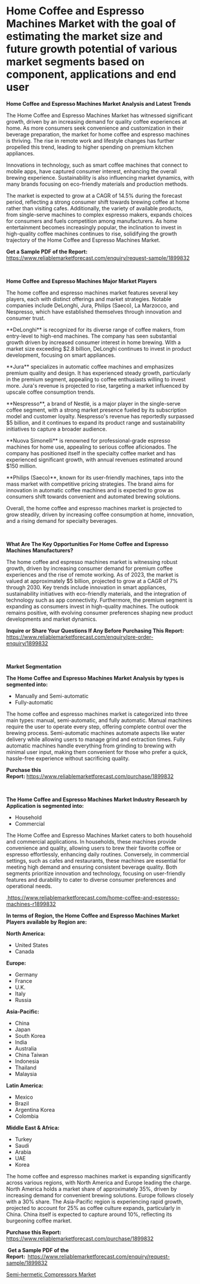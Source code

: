 <p><h1>Home Coffee and Espresso Machines Market with the goal of estimating the market size and future growth potential of various market segments based on component, applications and end user</h1></p><p><strong>Home Coffee and Espresso Machines Market Analysis and Latest Trends</strong></p>
<p><p>The Home Coffee and Espresso Machines Market has witnessed significant growth, driven by an increasing demand for quality coffee experiences at home. As more consumers seek convenience and customization in their beverage preparation, the market for home coffee and espresso machines is thriving. The rise in remote work and lifestyle changes has further propelled this trend, leading to higher spending on premium kitchen appliances. </p><p>Innovations in technology, such as smart coffee machines that connect to mobile apps, have captured consumer interest, enhancing the overall brewing experience. Sustainability is also influencing market dynamics, with many brands focusing on eco-friendly materials and production methods.</p><p>The market is expected to grow at a CAGR of 14.5% during the forecast period, reflecting a strong consumer shift towards brewing coffee at home rather than visiting cafes. Additionally, the variety of available products, from single-serve machines to complex espresso makers, expands choices for consumers and fuels competition among manufacturers. As home entertainment becomes increasingly popular, the inclination to invest in high-quality coffee machines continues to rise, solidifying the growth trajectory of the Home Coffee and Espresso Machines Market.</p></p>
<p><strong>Get a Sample PDF of the Report:&nbsp;</strong> <a href="https://www.reliablemarketforecast.com/enquiry/request-sample/1899832?utm_campaign=2292&utm_medium=2&utm_source=Github&utm_content=ia&utm_term=28022025&utm_id=home-coffee-and-espresso-machines">https://www.reliablemarketforecast.com/enquiry/request-sample/1899832</a></p>
<p>&nbsp;</p>
<p><strong>Home Coffee and Espresso Machines Major Market Players</strong></p>
<p><p>The home coffee and espresso machines market features several key players, each with distinct offerings and market strategies. Notable companies include DeLonghi, Jura, Philips (Saeco), La Marzocco, and Nespresso, which have established themselves through innovation and consumer trust.</p><p>**DeLonghi** is recognized for its diverse range of coffee makers, from entry-level to high-end machines. The company has seen substantial growth driven by increased consumer interest in home brewing. With a market size exceeding $2.8 billion, DeLonghi continues to invest in product development, focusing on smart appliances.</p><p>**Jura** specializes in automatic coffee machines and emphasizes premium quality and design. It has experienced steady growth, particularly in the premium segment, appealing to coffee enthusiasts willing to invest more. Jura's revenue is projected to rise, targeting a market influenced by upscale coffee consumption trends.</p><p>**Nespresso**, a brand of Nestlé, is a major player in the single-serve coffee segment, with a strong market presence fueled by its subscription model and customer loyalty. Nespresso's revenue has reportedly surpassed $5 billion, and it continues to expand its product range and sustainability initiatives to capture a broader audience.</p><p>**Nuova Simonelli** is renowned for professional-grade espresso machines for home use, appealing to serious coffee aficionados. The company has positioned itself in the specialty coffee market and has experienced significant growth, with annual revenues estimated around $150 million.</p><p>**Philips (Saeco)**, known for its user-friendly machines, taps into the mass market with competitive pricing strategies. The brand aims for innovation in automatic coffee machines and is expected to grow as consumers shift towards convenient and automated brewing solutions.</p><p>Overall, the home coffee and espresso machines market is projected to grow steadily, driven by increasing coffee consumption at home, innovation, and a rising demand for specialty beverages.</p></p>
<p>&nbsp;</p>
<p><strong>What Are The Key Opportunities For Home Coffee and Espresso Machines Manufacturers?</strong></p>
<p><p>The home coffee and espresso machines market is witnessing robust growth, driven by increasing consumer demand for premium coffee experiences and the rise of remote working. As of 2023, the market is valued at approximately $5 billion, projected to grow at a CAGR of 7% through 2030. Key trends include innovation in smart appliances, sustainability initiatives with eco-friendly materials, and the integration of technology such as app connectivity. Furthermore, the premium segment is expanding as consumers invest in high-quality machines. The outlook remains positive, with evolving consumer preferences shaping new product developments and market dynamics.</p></p>
<p><strong>Inquire or Share Your Questions If Any Before Purchasing This Report:</strong> <a href="https://www.reliablemarketforecast.com/enquiry/pre-order-enquiry/1899832?utm_campaign=2292&utm_medium=2&utm_source=Github&utm_content=ia&utm_term=28022025&utm_id=home-coffee-and-espresso-machines">https://www.reliablemarketforecast.com/enquiry/pre-order-enquiry/1899832</a></p>
<p>&nbsp;</p>
<p><strong>Market Segmentation</strong></p>
<p><strong>The Home Coffee and Espresso Machines Market Analysis by types is segmented into:</strong></p>
<p><ul><li>Manually and Semi-automatic</li><li>Fully-automatic</li></ul></p>
<p><p>The home coffee and espresso machines market is categorized into three main types: manual, semi-automatic, and fully automatic. Manual machines require the user to operate every step, offering complete control over the brewing process. Semi-automatic machines automate aspects like water delivery while allowing users to manage grind and extraction times. Fully automatic machines handle everything from grinding to brewing with minimal user input, making them convenient for those who prefer a quick, hassle-free experience without sacrificing quality.</p></p>
<p><strong>Purchase this Report:&nbsp;</strong><a href="https://www.reliablemarketforecast.com/purchase/1899832?utm_campaign=2292&utm_medium=2&utm_source=Github&utm_content=ia&utm_term=28022025&utm_id=home-coffee-and-espresso-machines">https://www.reliablemarketforecast.com/purchase/1899832</a></p>
<p>&nbsp;</p>
<p><strong>The Home Coffee and Espresso Machines Market Industry Research by Application is segmented into:</strong></p>
<p><ul><li>Household</li><li>Commercial</li></ul></p>
<p><p>The Home Coffee and Espresso Machines Market caters to both household and commercial applications. In households, these machines provide convenience and quality, allowing users to brew their favorite coffee or espresso effortlessly, enhancing daily routines. Conversely, in commercial settings, such as cafes and restaurants, these machines are essential for meeting high demand and ensuring consistent beverage quality. Both segments prioritize innovation and technology, focusing on user-friendly features and durability to cater to diverse consumer preferences and operational needs.</p></p>
<p><a href="https://www.reliablemarketforecast.com/home-coffee-and-espresso-machines-r1899832?utm_campaign=2292&utm_medium=2&utm_source=Github&utm_content=ia&utm_term=28022025&utm_id=home-coffee-and-espresso-machines">&nbsp;https://www.reliablemarketforecast.com/home-coffee-and-espresso-machines-r1899832</a></p>
<p><strong>In terms of Region, the Home Coffee and Espresso Machines Market Players available by Region are:</strong></p>
<p>
    <p> <strong> North America: </strong>
        <ul>
            <li>United States</li>
            <li>Canada</li>
        </ul>
        </p> 
    <p> <strong> Europe: </strong>
        <ul>
            <li>Germany</li>
            <li>France</li>
            <li>U.K.</li>
            <li>Italy</li>
            <li>Russia</li>
        </ul>
        </p> 
    <p> <strong> Asia-Pacific: </strong>
        <ul>
            <li>China</li>
            <li>Japan</li>
            <li>South Korea</li>
            <li>India</li>
            <li>Australia</li>
            <li>China Taiwan</li>
            <li>Indonesia</li>
            <li>Thailand</li>
            <li>Malaysia</li>
        </ul>
        </p> 
    <p> <strong> Latin America: </strong>
        <ul>
            <li>Mexico</li>
            <li>Brazil</li>
            <li>Argentina Korea</li>
            <li>Colombia</li>
        </ul>
        </p> 
    <p> <strong> Middle East & Africa: </strong>
        <ul>
            <li>Turkey</li>
            <li>Saudi</li>
            <li>Arabia</li>
            <li>UAE</li>
            <li>Korea</li>
        </ul>
    </p>
    </p>
<p><p>The home coffee and espresso machines market is expanding significantly across various regions, with North America and Europe leading the charge. North America holds a market share of approximately 35%, driven by increasing demand for convenient brewing solutions. Europe follows closely with a 30% share. The Asia-Pacific region is experiencing rapid growth, projected to account for 25% as coffee culture expands, particularly in China. China itself is expected to capture around 10%, reflecting its burgeoning coffee market.</p></p>
<p><strong>Purchase this Report: </strong><a href="https://www.reliablemarketforecast.com/purchase/1899832?utm_campaign=2292&utm_medium=2&utm_source=Github&utm_content=ia&utm_term=28022025&utm_id=home-coffee-and-espresso-machines">https://www.reliablemarketforecast.com/purchase/1899832</a></p>
<p>&nbsp;<strong>Get a Sample PDF of the Report:&nbsp;&nbsp;</strong><a href="https://www.reliablemarketforecast.com/enquiry/request-sample/1899832?utm_campaign=2292&utm_medium=2&utm_source=Github&utm_content=ia&utm_term=28022025&utm_id=home-coffee-and-espresso-machines">https://www.reliablemarketforecast.com/enquiry/request-sample/1899832</a></p>
<p><strong></strong></p>
<p><p><a href="https://github.com/shadnfamoza/Market-Research-Report-List-1/blob/main/semi-hermetic-compressors-market.md?utm_campaign=2292&utm_medium=2&utm_source=Github&utm_content=ia&utm_term=28022025&utm_id=home-coffee-and-espresso-machines">Semi-hermetic Compressors Market</a></p></p>